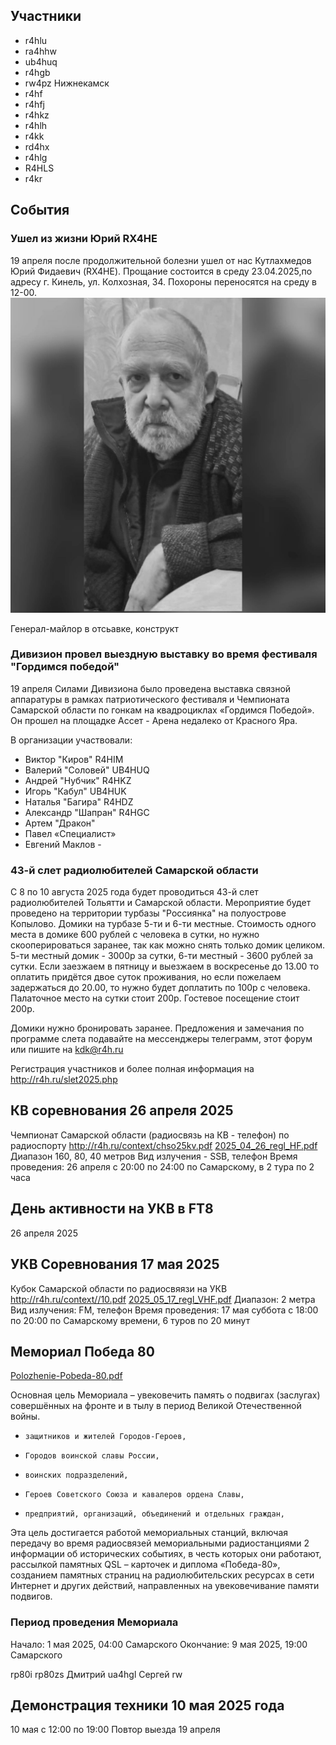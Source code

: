 ## Участники
- r4hlu 
- ra4hhw
- ub4huq
- r4hgb
- rw4pz Нижнекамск
- r4hf
- r4hfj
- r4hkz
- r4hlh
- r4kk
- rd4hx
- r4hlg
- R4HLS
- r4kr

## События

### Ушел из жизни Юрий RX4HE
19 апреля после продолжительной болезни ушел от нас Кутлахмедов Юрий Фидаевич (RX4HE).
Прощание состоится в среду 23.04.2025,по адресу г. Кинель, ул. Колхозная, 34. 
Похороны переносятся на среду в 12-00.
![img.png](RX4HE.png)

Генерал-майлор в отсьавке, конструкт

### Дивизион провел выездную выставку во время фестиваля "Гордимся победой" 
19 апреля Силами Дивизиона было проведена выставка связной аппаратуры 
в рамках патриотического фестиваля и Чемпионата Самарской области по гонкам на квадроциклах «Гордимся Победой».
Он прошел на площадке Ассет - Арена недалеко от Красного Яра.

В организации участвовали:
- Виктор "Киров" R4HIM
- Валерий "Соловей" UB4HUQ
- Андрей "Нубчик" R4HKZ
- Игорь "Кабул" UB4HUK
- Наталья "Багира" R4HDZ
- Александр "Шапран" R4HGC
- Артем "Дракон"
- Павел «Специалист»
- Евгений Маклов - 

### 43-й слет радиолюбителей Самарской области
С 8 по 10 августа 2025 года будет проводиться 43-й слет радиолюбителей Тольятти и Самарской области.
Мероприятие будет проведено на территории турбазы "Россиянка" на полуострове Копылово.
Домики на турбазе 5-ти и 6-ти местные. Стоимость одного места в домике 600 рублей с человека в сутки,
но нужно скооперироваться заранее, так как можно снять только домик целиком.
5-ти местный домик - 3000р за сутки, 6-ти местный - 3600 рублей за сутки.
Если заезжаем в пятницу и выезжаем в воскресенье до 13.00 то оплатить придётся двое суток проживания,
но если пожелаем задержаться до 20.00, то нужно будет доплатить по 100р с человека.
Палаточное место на сутки стоит 200р. Гостевое посещение стоит 200р. 

Домики нужно бронировать заранее.
Предложения и замечания по программе слета подавайте на мессенджеры телеграмм, этот форум или пишите на kdk@r4h.ru

Регистрация участников и более полная информация на http://r4h.ru/slet2025.php

## КВ соревнования 26 апреля 2025
Чемпионат Самарской области (радиосвязь на КВ - телефон) по радиоспорту
http://r4h.ru/context/chso25kv.pdf
[2025_04_26_regl_HF.pdf](2025_04_26_regl_HF.pdf)
Диапазон 160, 80, 40 метров
Вид излучения - SSB, телефон
Время проведения: 26 апреля с 20:00 по 24:00 по Самарскому, в 2 тура по 2 часа

## День активности на УКВ в FT8
26 апреля 2025


## УКВ Соревнования 17 мая 2025 
Кубок Самарской области по радиосвяязи на УКВ 
http://r4h.ru/context//10.pdf
[2025_05_17_regl_VHF.pdf](2025_05_17_regl_VHF.pdf)
Диапазон: 2 метра
Вид излучения: FM, телефон
Время проведения: 17 мая суббота с 18:00 по 20:00 по Самарскому времени, 6 туров по 20 минут

## Мемориал Победа 80
[Polozhenie-Pobeda-80.pdf](Polozhenie-Pobeda-80.pdf)

Основная цель Мемориала – увековечить память о подвигах (заслугах) совершённых на фронте и в тылу в период Великой Отечественной войны. 

-     защитников и жителей Городов-Героев, 
-     Городов воинской славы России, 
-     воинских подразделений, 
-     Героев Советского Союза и кавалеров ордена Славы, 
-     предприятий, организаций, объединений и отдельных граждан, 

Эта цель достигается работой мемориальных станций, включая передачу во время радиосвязей мемориальными радиостанциями 2 информации об исторических событиях, в честь которых они работают, рассылкой памятных QSL – карточек и диплома «Победа-80», созданием памятных страниц на радиолюбительских ресурсах в сети Интернет и других действий, направленных на увековечивание памяти подвигов.



### Период проведения Мемориала
Начало: 1 мая 2025, 04:00 Самарского
Окончание: 9 мая 2025, 19:00 Самарского

rp80i
rp80zs
Дмитрий ua4hgl
Сергей rw

## Демонстрация техники 10 мая 2025 года

10 мая с 12:00 по 19:00 
Повтор выезда 19 апреля